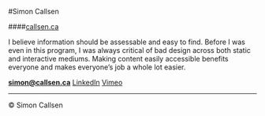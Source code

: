 #Simon Callsen

####[callsen.ca](callsen.ca)

I believe information should be assessable and easy to find. Before I was even in this program, I was always critical of bad design across both static and interactive mediums. Making content easily accessible benefits everyone and makes everyone’s job a whole lot easier.

**[simon@callsen.ca](mailto:simon@callsen.ca)**
[LinkedIn](https://www.linkedin.com/in/scallsen/)
[Vimeo](https://vimeo.com/scallsen)

---

© Simon Callsen
